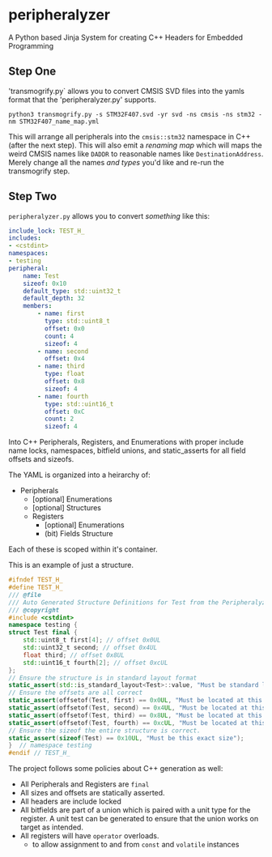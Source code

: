 # peripheralyzer

A Python based Jinja System for creating C++ Headers for Embedded Programming

## Step One

'transmogrify.py` allows you to convert CMSIS SVD files into the yamls format that the 'peripheralyzer.py' supports.

```
python3 transmogrify.py -s STM32F407.svd -yr svd -ns cmsis -ns stm32 -nm STM32F407_name_map.yml
```

This will arrange all peripherals into the `cmsis::stm32` namespace in C++ (after the next step). This will also emit a _renaming map_ which will maps the weird CMSIS names like `DADDR` to reasonable names like `DestinationAddress`. Merely change all the names _and types_ you'd like and re-run the transmogrify step.

## Step Two

`peripheralyzer.py` allows you to convert _something_ like this:

```yaml
include_lock: TEST_H_
includes:
- <cstdint>
namespaces:
- testing
peripheral:
    name: Test
    sizeof: 0x10
    default_type: std::uint32_t
    default_depth: 32
    members:
        - name: first
          type: std::uint8_t
          offset: 0x0
          count: 4
          sizeof: 4
        - name: second
          offset: 0x4
        - name: third
          type: float
          offset: 0x8
          sizeof: 4
        - name: fourth
          type: std::uint16_t
          offset: 0xC
          count: 2
          sizeof: 4
```

Into C++ Peripherals, Registers, and Enumerations with proper include name locks, namespaces, bitfield unions, and static_asserts for all field offsets and sizeofs.

The YAML is organized into a heirarchy of:

* Peripherals
  * [optional] Enumerations
  * [optional] Structures
  * Registers
    * [optional] Enumerations
    * (bit) Fields Structure

Each of these is scoped within it's container.

This is an example of just a structure.

```cpp
#ifndef TEST_H_
#define TEST_H_
/// @file
/// Auto Generated Structure Definitions for Test from the Peripheralyzer.
/// @copyright
#include <cstdint>
namespace testing {
struct Test final {
    std::uint8_t first[4]; // offset 0x0UL
    std::uint32_t second; // offset 0x4UL
    float third; // offset 0x8UL
    std::uint16_t fourth[2]; // offset 0xcUL
};
// Ensure the structure is in standard layout format
static_assert(std::is_standard_layout<Test>::value, "Must be standard layout");
// Ensure the offsets are all correct
static_assert(offsetof(Test, first) == 0x0UL, "Must be located at this offset");
static_assert(offsetof(Test, second) == 0x4UL, "Must be located at this offset");
static_assert(offsetof(Test, third) == 0x8UL, "Must be located at this offset");
static_assert(offsetof(Test, fourth) == 0xcUL, "Must be located at this offset");
// Ensure the sizeof the entire structure is correct.
static_assert(sizeof(Test) == 0x10UL, "Must be this exact size");
}  // namespace testing
#endif // TEST_H_
```

The project follows some policies about C++ generation as well:

* All Peripherals and Registers are `final`
* All sizes and offsets are statically asserted.
* All headers are include locked
* All bitfields are part of a union which is paired with a unit type for the register. A unit test can be generated to ensure that the union works on target as intended.
* All registers will have `operator` overloads.
  * to allow assignment to and from `const` and `volatile` instances
